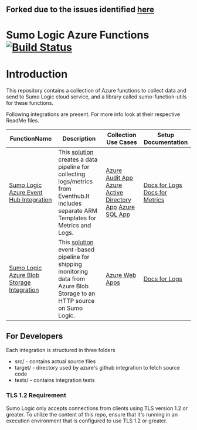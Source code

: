 Forked due to the issues identified [here](https://octopusdeploy.slack.com/archives/C02DRAT24P6/p1671068526713649)
--


Sumo Logic Azure Functions [![Build Status](https://travis-ci.org/SumoLogic/sumologic-azure-function.svg?branch=master)](https://travis-ci.org/SumoLogic/sumologic-azure-function)
==============================

# Introduction
This repository contains a collection of Azure functions to collect data and send to Sumo Logic cloud service, and a library called sumo-function-utils for these functions.

Following integrations are present. For more info look at their respective ReadMe files.

| FunctionName | Description | Collection Use Cases | Setup Documentation
| -------------| ----------- | -------------- | ------------------- |
|[Sumo Logic Azure Event Hub Integration](EventHubs)| This [solution](https://help.sumologic.com/Send-Data/Collect-from-Other-Data-Sources/Azure_Monitoring) creates a data pipeline for collecting logs/metrics from Eventhub.It includes separate ARM Templates for Metrics and Logs.| [Azure Audit App](https://help.sumologic.com/Send-Data/Applications-and-Other-Data-Sources/Azure-Audit/Azure-Audit-App-Dashboards) [Azure Active Directory App](https://help.sumologic.com/Send-Data/Applications-and-Other-Data-Sources/Azure_Active_Directory/Install_the_Azure_Active_Directory_App_and_View_the_Dashboards) [Azure SQL App](https://help.sumologic.com/Send-Data/Applications-and-Other-Data-Sources/Azure_SQL/Install_the_Azure_SQL_App_and_View_the_Dashboards)| [Docs for Logs](https://help.sumologic.com/Send-Data/Applications-and-Other-Data-Sources/Azure-Audit/02Collect-Logs-for-Azure-Audit-from-Event-Hub) <br/> [Docs for Metrics](https://help.sumologic.com/Send-Data/Applications-and-Other-Data-Sources/Azure-Audit/02Collect-Logs-for-Azure-Audit-from-Event-Hub)|
|[Sumo Logic Azure Blob Storage Integration](BlockBlobReader) | This [solution](https://help.sumologic.com/Send-Data/Collect-from-Other-Data-Sources/Azure_Blob_Storage) event-based pipeline for shipping monitoring data from Azure Blob Storage to an HTTP source on Sumo Logic.| [Azure Web Apps](https://help.sumologic.com/Send-Data/Applications-and-Other-Data-Sources/Azure-Web-Apps/Azure-Web-Apps-Dashboards) | [Docs for Logs](https://help.sumologic.com/Send-Data/Applications-and-Other-Data-Sources/Azure-Web-Apps/01Collect-Logs-for-Azure-Web-Apps) |


## For Developers
Each integration is structured in three folders
* src/     - contains actual source files
* target/  - directory used by azure's github integration to fetch source code
* tests/   - contains integration tests


### TLS 1.2 Requirement

Sumo Logic only accepts connections from clients using TLS version 1.2 or greater. To utilize the content of this repo, ensure that it's running in an execution environment that is configured to use TLS 1.2 or greater.
